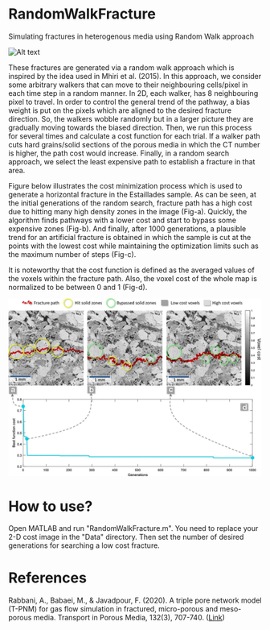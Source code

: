 # RandomWalkFracture
Simulating fractures in heterogenous media using Random Walk approach

![Alt text](https://github.com/ArashRabbani/RandomWalkFracture/blob/main/Final.gif)


These fractures are generated via a random walk approach which is inspired by the idea used in Mhiri et al. (2015). In this approach, we consider some arbitrary walkers that can move to their neighbouring cells/pixel in each time step in a random manner. In 2D, each walker, has 8 neighbouring pixel to travel. In order to control the general trend of the pathway, a bias weight is put on the pixels which are aligned to the desired fracture direction. So, the walkers wobble randomly but in a larger picture they are gradually moving towards the biased direction. Then, we run this process for several times and calculate a cost function for each trial. If a walker path cuts hard grains/solid sections of the porous media in which the CT number is higher, the path cost would increase. Finally, in a random search approach, we select the least expensive path to establish a fracture in that area.

Figure below illustrates the cost minimization process which is used to generate a horizontal fracture in the Estaillades sample. As can be seen, at the initial generations of the random search, fracture path has a high cost due to hitting many high density zones in the image (Fig-a). Quickly, the algorithm finds pathways with a lower cost and start to bypass some expensive zones (Fig-b). And finally, after 1000 generations, a plausible trend for an artificial fracture is obtained in which the sample is cut at the points with the lowest cost while maintaining the optimization limits such as the maximum number of steps (Fig-c).

It is noteworthy that the cost function is defined as the averaged values of the voxels within the fracture path. Also, the voxel cost of the whole map is normalized to be between 0 and 1 (Fig-d). 

![Alt text](https://github.com/ArashRabbani/RandomWalkFracture/blob/main/im.jpg)

# How to use?
Open MATLAB and run "RandomWalkFracture.m". You need to replace your 2-D cost image in the "Data" directory. Then set the number of desired generations for searching a low cost fracture. 
# References
Rabbani, A., Babaei, M., & Javadpour, F. (2020). A triple pore network model (T-PNM) for gas flow simulation in fractured, micro-porous and meso-porous media. Transport in Porous Media, 132(3), 707-740.
([Link](https://link.springer.com/article/10.1007/s11242-020-01409-w))

